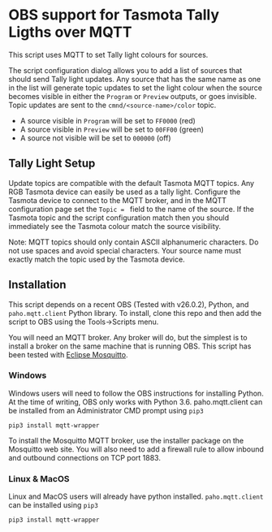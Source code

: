 OBS support for Tasmota Tally Ligths over MQTT
==============================================

This script uses MQTT to set Tally light colours for sources.

The script configuration dialog allows you to add a list of sources that
should send Tally light updates.
Any source that has the same name as one in the list will generate topic
updates to set the light colour when the source becomes visible in either the
`Program` or `Preview` outputs, or goes invisible.
Topic updates are sent to the `cmnd/<source-name>/color` topic.

- A source visible in `Program` will be set to `FF0000` (red)
- A source visible in `Preview` will be set to `00FF00` (green)
- A source not visible will be set to `000000` (off)

Tally Light Setup
-----------------

Update topics are compatible with the default Tasmota MQTT topics.
Any RGB Tasmota device can easily be used as a tally light.
Configure the Tasmota device to connect to the MQTT broker, and in the MQTT
configuration page set the `Topic = ` field to the name of the source.
If the Tasmota topic and the script configuration match then you should
immediately see the Tasmota colour match the source visibility.

Note: MQTT topics should only contain ASCII alphanumeric characters.
Do not use spaces and avoid special characters.
Your source name must exactly match the topic used by the Tasmota device.

Installation
------------

This script depends on a recent OBS (Tested with v26.0.2), Python,
and `paho.mqtt.client` Python library.
To install, clone this repo and then add the script to OBS using the Tools->Scripts menu.

You will need an MQTT broker. Any broker will do, but the simplest is to install a
broker on the same machine that is running OBS.
This script has been tested with [Eclipse Mosquitto](https://mosquitto.org/download).

### Windows

Windows users will need to follow the OBS instructions for installing Python.
At the time of writing, OBS only works with Python 3.6.
paho.mqtt.client can be installed from an Administrator CMD prompt using `pip3`

```
pip3 install mqtt-wrapper
```

To install the Mosquitto MQTT broker, use the installer package on the
Mosquitto web site.
You will also need to add a firewall rule to allow inbound and outbound
connections on TCP port 1883.

### Linux & MacOS

Linux and MacOS users will already have python installed. `paho.mqtt.client` can be installed using `pip3`

```
pip3 install mqtt-wrapper
```
